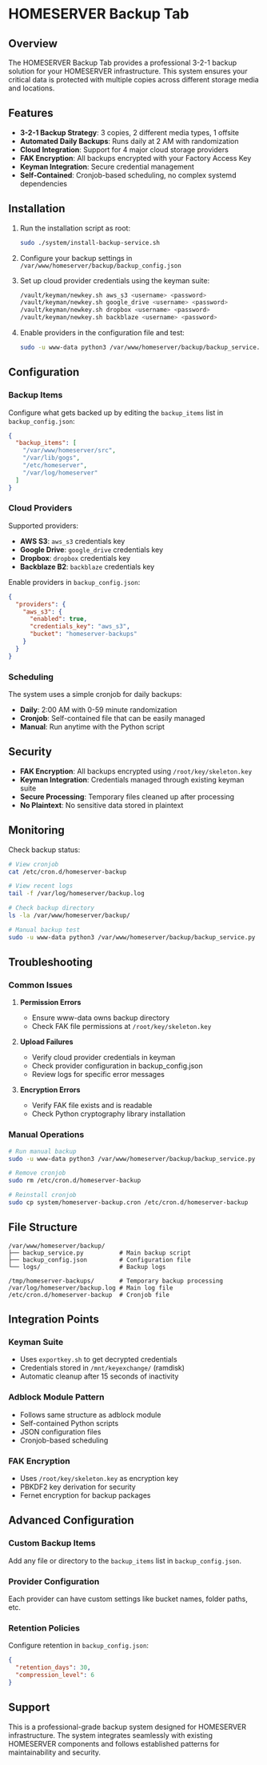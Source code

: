 # HOMESERVER Backup Tab

## Overview

The HOMESERVER Backup Tab provides a professional 3-2-1 backup solution for your HOMESERVER infrastructure. This system ensures your critical data is protected with multiple copies across different storage media and locations.

## Features

- **3-2-1 Backup Strategy**: 3 copies, 2 different media types, 1 offsite
- **Automated Daily Backups**: Runs daily at 2 AM with randomization
- **Cloud Integration**: Support for 4 major cloud storage providers
- **FAK Encryption**: All backups encrypted with your Factory Access Key
- **Keyman Integration**: Secure credential management
- **Self-Contained**: Cronjob-based scheduling, no complex systemd dependencies

## Installation

1. Run the installation script as root:
   ```bash
   sudo ./system/install-backup-service.sh
   ```

2. Configure your backup settings in `/var/www/homeserver/backup/backup_config.json`

3. Set up cloud provider credentials using the keyman suite:
   ```bash
   /vault/keyman/newkey.sh aws_s3 <username> <password>
   /vault/keyman/newkey.sh google_drive <username> <password>
   /vault/keyman/newkey.sh dropbox <username> <password>
   /vault/keyman/newkey.sh backblaze <username> <password>
   ```

4. Enable providers in the configuration file and test:
   ```bash
   sudo -u www-data python3 /var/www/homeserver/backup/backup_service.py
   ```

## Configuration

### Backup Items

Configure what gets backed up by editing the `backup_items` list in `backup_config.json`:

```json
{
  "backup_items": [
    "/var/www/homeserver/src",
    "/var/lib/gogs",
    "/etc/homeserver",
    "/var/log/homeserver"
  ]
}
```

### Cloud Providers

Supported providers:
- **AWS S3**: `aws_s3` credentials key
- **Google Drive**: `google_drive` credentials key  
- **Dropbox**: `dropbox` credentials key
- **Backblaze B2**: `backblaze` credentials key

Enable providers in `backup_config.json`:
```json
{
  "providers": {
    "aws_s3": {
      "enabled": true,
      "credentials_key": "aws_s3",
      "bucket": "homeserver-backups"
    }
  }
}
```

### Scheduling

The system uses a simple cronjob for daily backups:
- **Daily**: 2:00 AM with 0-59 minute randomization
- **Cronjob**: Self-contained file that can be easily managed
- **Manual**: Run anytime with the Python script

## Security

- **FAK Encryption**: All backups encrypted using `/root/key/skeleton.key`
- **Keyman Integration**: Credentials managed through existing keyman suite
- **Secure Processing**: Temporary files cleaned up after processing
- **No Plaintext**: No sensitive data stored in plaintext

## Monitoring

Check backup status:
```bash
# View cronjob
cat /etc/cron.d/homeserver-backup

# View recent logs
tail -f /var/log/homeserver/backup.log

# Check backup directory
ls -la /var/www/homeserver/backup/

# Manual backup test
sudo -u www-data python3 /var/www/homeserver/backup/backup_service.py
```

## Troubleshooting

### Common Issues

1. **Permission Errors**
   - Ensure www-data owns backup directory
   - Check FAK file permissions at `/root/key/skeleton.key`

2. **Upload Failures**
   - Verify cloud provider credentials in keyman
   - Check provider configuration in backup_config.json
   - Review logs for specific error messages

3. **Encryption Errors**
   - Verify FAK file exists and is readable
   - Check Python cryptography library installation

### Manual Operations

```bash
# Run manual backup
sudo -u www-data python3 /var/www/homeserver/backup/backup_service.py

# Remove cronjob
sudo rm /etc/cron.d/homeserver-backup

# Reinstall cronjob
sudo cp system/homeserver-backup.cron /etc/cron.d/homeserver-backup
```

## File Structure

```
/var/www/homeserver/backup/
├── backup_service.py          # Main backup script
├── backup_config.json         # Configuration file
└── logs/                      # Backup logs

/tmp/homeserver-backups/       # Temporary backup processing
/var/log/homeserver/backup.log # Main log file
/etc/cron.d/homeserver-backup  # Cronjob file
```

## Integration Points

### Keyman Suite
- Uses `exportkey.sh` to get decrypted credentials
- Credentials stored in `/mnt/keyexchange/` (ramdisk)
- Automatic cleanup after 15 seconds of inactivity

### Adblock Module Pattern
- Follows same structure as adblock module
- Self-contained Python scripts
- JSON configuration files
- Cronjob-based scheduling

### FAK Encryption
- Uses `/root/key/skeleton.key` as encryption key
- PBKDF2 key derivation for security
- Fernet encryption for backup packages

## Advanced Configuration

### Custom Backup Items
Add any file or directory to the `backup_items` list in `backup_config.json`.

### Provider Configuration
Each provider can have custom settings like bucket names, folder paths, etc.

### Retention Policies
Configure retention in `backup_config.json`:
```json
{
  "retention_days": 30,
  "compression_level": 6
}
```

## Support

This is a professional-grade backup system designed for HOMESERVER infrastructure. The system integrates seamlessly with existing HOMESERVER components and follows established patterns for maintainability and security.